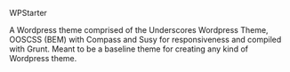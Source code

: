 WPStarter

A Wordpress theme comprised of the Underscores Wordpress Theme, OOSCSS (BEM) with Compass and Susy for responsiveness and compiled with Grunt. Meant to be a baseline theme for creating any kind of Wordpress theme.